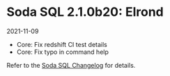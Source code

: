 # Soda SQL 2.1.0b20: Elrond
2021-11-09

* Core: Fix redshift CI test details
* Core: Fix typo in command help

Refer to the <a href="https://github.com/sodadata/soda-sql/blob/main/CHANGELOG.md" target="_blank">Soda SQL Changelog</a> for details.